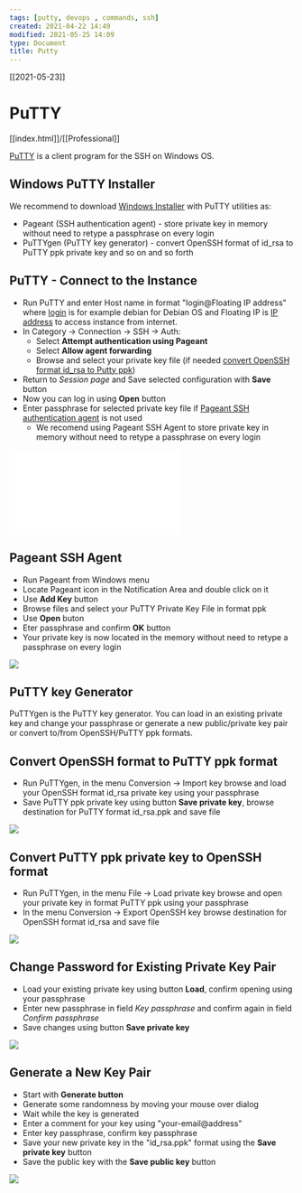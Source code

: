 ```yaml
---
tags: [putty, devops , commands, ssh]  
created: 2021-04-22 14:49
modified: 2021-05-25 14:09
type: Document
title: Putty
---
```

[[2021-05-23]]
# PuTTY

[[index.html]]/[[Professional]]





[PuTTY](https://www.chiark.greenend.org.uk/~sgtatham/putty/faq.html#faq-what) is a client program for the SSH on Windows OS.

## Windows PuTTY Installer
We recommend to download [Windows Installer](https://www.chiark.greenend.org.uk/~sgtatham/putty/latest.html) with PuTTY utilities as:
* Pageant (SSH authentication agent) - store private key in memory without need to retype a passphrase on every login
* PuTTYgen (PuTTY key generator) - convert OpenSSH format of id_rsa to PuTTY ppk private key and so on and so forth

## PuTTY - Connect to the Instance

* Run PuTTY and enter Host name in format "login@Floating IP address" where [login](/quick-start#create-virtual-machine-instance) is for example debian for Debian OS and Floating IP is [IP address](/quick-start/#associate-floating-ip) to access instance from internet.
* In Category -> Connection -> SSH -> Auth:
  *  Select **Attempt authentication using Pageant**
  *  Select **Allow agent forwarding**
  *  Browse and select your private key file (if needed [convert OpenSSH format id_rsa to Putty ppk](#convert-openssh-format-to-putty-ppk-format))
* Return to *Session page* and Save selected configuration with **Save** button
* Now you can log in using **Open** button
* Enter passphrase for selected private key file if [Pageant SSH authentication agent](#pageant-ssh-agent) is not used
  *  We recomend using Pageant SSH Agent to store private key in memory without need to retype a passphrase on every login

![](putty-connect2instance.png.md)

## Pageant SSH Agent

* Run Pageant from Windows menu
* Locate Pageant icon in the Notification Area and double click on it
* Use **Add Key** button
* Browse files and select your PuTTY Private Key File in format ppk
* Use **Open** buton
* Eter passphrase and confirm **OK** button
* Your private key is now located in the memory without need to retype a passphrase on every login

![](/putty/images/pageant-add-key.png)

## PuTTY key Generator

PuTTYgen is the PuTTY key generator. You can load in an existing private key and change your passphrase or generate a new public/private key pair or convert to/from OpenSSH/PuTTY ppk formats.

## Convert OpenSSH format to PuTTY ppk format

* Run PuTTYgen, in the menu Conversion -> Import key browse and load your OpenSSH format id_rsa private key using your passphrase
* Save PuTTY ppk private key using button **Save private key**, browse destination for PuTTY format id_rsa.ppk and save file

![](/putty/images/puttygen-openssh2ppk.png)

## Convert PuTTY ppk private key to OpenSSH format

* Run PuTTYgen, in the menu File -> Load private key browse and open your private key in format PuTTY ppk using your passphrase
* In the menu Conversion -> Export OpenSSH key browse destination for OpenSSH format id_rsa and save file

![](/putty/images/puttygen-ppk2openssh.png)

## Change Password for Existing Private Key Pair

* Load your existing private key using button **Load**, confirm opening using your passphrase
* Enter new passphrase in field *Key passphrase* and confirm again in field *Confirm passphrase*
* Save changes using button **Save private key**

![](/putty/images/puttygen-passphrase.png)

## Generate a New Key Pair

* Start with **Generate button**
* Generate some randomness by moving your mouse over dialog
* Wait while the key is generated
* Enter a comment for your key using "your-email@address"
* Enter key passphrase, confirm key passphrase
* Save your new private key in the "id_rsa.ppk" format using the **Save private key** button
* Save the public key with the **Save public key** button

![](/putty/images/puttygen_new_key.png)

